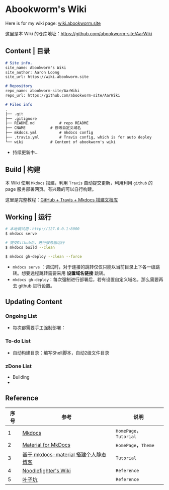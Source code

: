# Abookworm's Wiki
Here is for my wiki page: [wiki.abookworm.site](https://wiki.abookworm.site)

这里是本 Wiki 的仓库地址：https://github.com/abookworm-site/AarWiki



## Content | 目录



```markdown
# Site info.
site_name: Abookworm's Wiki
site_author: Aaron Loong
site_url: https://wiki.abookworm.site

# Repository
repo_name: abookworm-site/AarWiki
repo_url: https://github.com/abookworm-site/AarWiki

# Files info
.
├── .git
├── .gitignore
├── README.md			# repo README
├── CNAME			# 修改自定义域名
├── mkdocs.yml			# mkdocs config
├── .travis.yml			# Travis config, which is for auto deploy
└── wiki			# Content of abookworm's wiki

```

- 持续更新中...



## Build | 构建

本 Wiki 使用 `Mkdocs` 搭建，利用 `Travis` 自动提交更新，利用利用 `github` 的 page 服务部署网页。有兴趣的可以自行构建。

这里是完整教程：[GitHub + Travis + Mkdocs 搭建文档库](https://learnku.com/articles/32279)



## Working | 运行

```bash
# 本地调试用：http://127.0.0.1:8000
$ mkdocs serve

# 提交Github后，进行服务器运行
$ mkdocs build --clean

$ mkdocs gh-deploy --clean --force
```

- `mkdocs serve` ：调试时，对于连接的跳转仅仅只能以当前目录上下各一级跳转。想要远程跳转需要采用 **设置域名链接** 跳转。
- `mkdocs gh-deploy`：每次强制进行部署后，若有设置自定义域名，那么需要再去 github 进行设置。



## Updating Content

### Ongoing List

- 每次都需要手工强制部署：



### To-do List

- 自动构建目录：编写Shell脚本，自动2级文件目录

    

### zDone List

- Building
- 



## Reference

| 序号 | 参考                                                         | 说明                    |
| ---- | ------------------------------------------------------------ | ----------------------- |
| 1    | [Mkdocs](https://www.mkdocs.org)                             | `HomePage`， `Tutorial` |
| 2    | [Material for MkDocs](https://squidfunk.github.io/mkdocs-material/) | `HomePage`，`Theme`     |
| 3    | [基于 mkdocs-material 搭建个人静态博客](https://cyent.github.io/markdown-with-mkdocs-material/) | `Tutorial`              |
| 4    | [Noodlefighter's Wiki](https://wiki.noodlefighter.com)       | `Reference`             |
| 5    | [叶子坑](https://flc.io)                                     | `Reference`             |